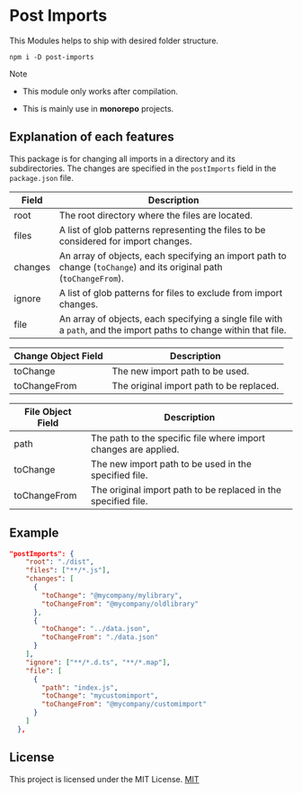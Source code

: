 # Post Imports

This Modules helps to ship with desired folder structure.

```terminal
npm i -D post-imports
```

> [!NOTE]
> - This module only works after compilation. 
>
> - This is mainly use in **monorepo** projects.

## Explanation of each features

This package is for changing all imports in a directory and its subdirectories.
The changes are specified in the `postImports` field in the `package.json` file.

| Field       | Description                                                                                     |
|-------------|-------------------------------------------------------------------------------------------------|
| root        | The root directory where the files are located.                                                 |
| files       | A list of glob patterns representing the files to be considered for import changes.            |
| changes     | An array of objects, each specifying an import path to change (`toChange`) and its original path (`toChangeFrom`). |
| ignore      | A list of glob patterns for files to exclude from import changes.                               |
| file        | An array of objects, each specifying a single file with a `path`, and the import paths to change within that file. |

| Change Object Field | Description                                                       |
|---------------------|-------------------------------------------------------------------|
| toChange            | The new import path to be used.                                   |
| toChangeFrom        | The original import path to be replaced.                          |

| File Object Field   | Description                                                       |
|---------------------|-------------------------------------------------------------------|
| path                | The path to the specific file where import changes are applied.   |
| toChange            | The new import path to be used in the specified file.             |
| toChangeFrom        | The original import path to be replaced in the specified file.    |

## Example

```json
"postImports": {
    "root": "./dist",
    "files": ["**/*.js"],
    "changes": [
      {
        "toChange": "@mycompany/mylibrary",
        "toChangeFrom": "@mycompany/oldlibrary"
      },
      {
        "toChange": "../data.json",
        "toChangeFrom": "./data.json"
      }
    ],
    "ignore": ["**/*.d.ts", "**/*.map"],
    "file": [
      {
        "path": "index.js",
        "toChange": "mycustomimport",
        "toChangeFrom": "@mycompany/customimport"
      }
    ]
  },
```

## License

This project is licensed under the MIT License.
[MIT](LICENSE)
